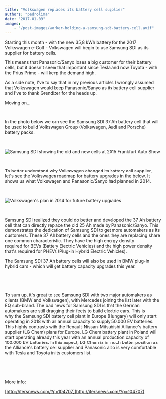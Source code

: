 ```yaml
---
title: "Volkswagen replaces its battery cell supplier"
authors: "pedrolima"
date: "2017-01-09"
images: 
    - "/post-images/worker-holding-a-samsung-sdi-battery-cell.avif"
---
```


Starting this month - with the new 35,8 kWh battery for the 2017 Volkswagen e-Golf - Volkswagen will begin to use Samsung SDI as its supplier for battery cells.

This means that Panasonic/Sanyo loses a big customer for their battery cells, but it doesn't seem that important since Tesla and now Toyota - with the Prius Prime - will keep the demand high.

As a side note, I've to say that in my previous articles I wrongly assumed that Volkswagen would keep Panasonic/Sanyo as its battery cell supplier and I've to thank Grendizer for the heads up.

Moving on...

 

In the photo below we can see the Samsung SDI 37 Ah battery cell that will be used to build Volkswagen Group (Volkswagen, Audi and Porsche) battery packs.

 

![Samsung SDI showing the old and new cells at 2015 Frankfurt Auto Show](post-images/samsung-sdi-exhibition-booth-at-iaa-2015.avif)

 

To better understand why Volkswagen changed its battery cell supplier, let's see the Volkswagen roadmap for battery upgrades in the below. It shows us what Volkswagen and Panasonic/Sanyo had planned in 2014.

 

![Volkswagen's plan in 2014 for future battery upgrades](post-images/volkswagen-battery-upgrades-roadmap.avif)

 

Samsung SDI realized they could do better and developed the 37 Ah battery cell that can directly replace the old 25 Ah made by Panasonic/Sanyo. This demonstrates the dedication of Samsung SDI to get more automakers as its customers. These 37 Ah battery cells and the ones they are replacing share one common characteristic. They have the high energy density required for BEVs (Battery Electric Vehicles) and the high power density that's required for PHEVs (Plug-in Hybrid Electric Vehicles).

The Samsung SDI 37 Ah battery cells will also be used in BMW plug-in hybrid cars - which will get battery capacity upgrades this year.

 

 

To sum up, it's great to see Samsung SDI with two major automakers as clients (BMW and Volkswagen), with Mercedes joining the list later with the EQ sub-brand. The bad news for Samsung SDI is that the German automakers are still dragging their feets to build electric cars. This is why the Samsung SDI battery cell plant in Europe (Hungary) will only start operating in 2018 with an annual capacity to supply 50.000 EV batteries. This highly contrasts with the Renault-Nissan-Mitsubishi Alliance's battery supplier (LG Chem) plans for Europe. LG Chem battery plant in Poland will start operating already this year with an annual production capacity of 100.000 EV batteries. In this aspect, LG Chem is in much better position as the Alliance's battery cell supplier and Panasonic also is very comfortable with Tesla and Toyota in its customers list.

 

 

More info:

[http://itersnews.com/?p=104707](http://itersnews.com/?p=104707)
